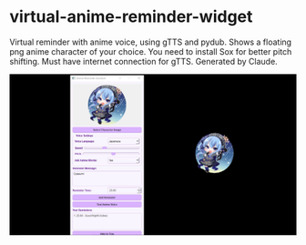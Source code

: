 # virtual-anime-reminder-widget
Virtual reminder with anime voice, using gTTS and pydub. Shows a floating png anime character of your choice. You need to install Sox for better pitch shifting. Must have internet connection for gTTS. Generated by Claude.


![demo](demo.jpg)
